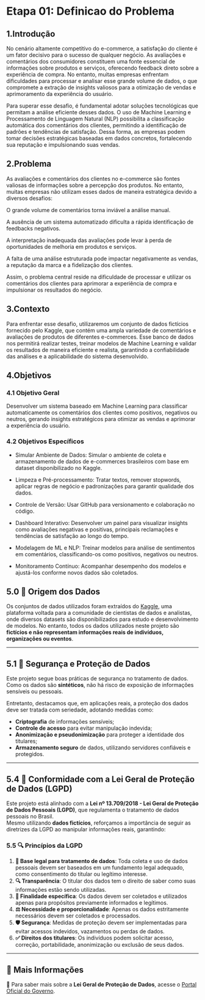 # Etapa 01: Definicao do Problema

## 1.Introdução 

No cenário altamente competitivo do e-commerce, a satisfação do cliente é um fator decisivo para o sucesso de qualquer negócio. As avaliações e comentários dos consumidores constituem uma fonte essencial de informações sobre produtos e serviços, oferecendo feedback direto sobre a experiência de compra. No entanto, muitas empresas enfrentam dificuldades para processar e analisar esse grande volume de dados, o que compromete a extração de insights valiosos para a otimização de vendas e aprimoramento da experiência do usuário. 

Para superar esse desafio, é fundamental adotar soluções tecnológicas que permitam a análise eficiente desses dados. O uso de Machine Learning e Processamento de Linguagem Natural (NLP) possibilita a classificação automática dos comentários dos clientes, permitindo a identificação de padrões e tendências de satisfação. Dessa forma, as empresas podem tomar decisões estratégicas baseadas em dados concretos, fortalecendo sua reputação e impulsionando suas vendas. 


## 2.Problema 

As avaliações e comentários dos clientes no e-commerce são fontes valiosas de informações sobre a percepção dos produtos. No entanto, muitas empresas não utilizam esses dados de maneira estratégica devido a diversos desafios: 

O grande volume de comentários torna inviável a análise manual. 

A ausência de um sistema automatizado dificulta a rápida identificação de feedbacks negativos. 

A interpretação inadequada das avaliações pode levar à perda de oportunidades de melhoria em produtos e serviços. 

A falta de uma análise estruturada pode impactar negativamente as vendas, a reputação da marca e a fidelização dos clientes. 

Assim, o problema central reside na dificuldade de processar e utilizar os comentários dos clientes para aprimorar a experiência de compra e impulsionar os resultados do negócio. 

 

## 3.Contexto 

Para enfrentar esse desafio, utilizaremos um conjunto de dados fictícios fornecido pelo Kaggle, que contém uma ampla variedade de comentários e avaliações de produtos de diferentes e-commerces. Esse banco de dados nos permitirá realizar testes, treinar modelos de Machine Learning e validar os resultados de maneira eficiente e realista, garantindo a confiabilidade das análises e a aplicabilidade do sistema desenvolvido. 


## 4.Objetivos 

### 4.1 Objetivo Geral 

Desenvolver um sistema baseado em Machine Learning para classificar automaticamente os comentários dos clientes como positivos, negativos ou neutros, gerando insights estratégicos para otimizar as vendas e aprimorar a experiência do usuário. 

### 4.2 Objetivos Específicos  

- Simular Ambiente de Dados: 
Simular o ambiente de coleta e armazenamento de dados de e-commerces brasileiros com base em dataset disponibilizado no Kaggle. 

- Limpeza e Pré-processamento: 
Tratar textos, remover stopwords, aplicar regras de negócio e padronizações para garantir qualidade dos dados. 

- Controle de Versão: 
Usar GitHub para versionamento e colaboração no código. 

- Dashboard Interativo: 
Desenvolver um painel para visualizar insights como avaliações negativas e positivas, principais reclamações e tendências de satisfação ao longo do tempo. 

- Modelagem de ML e NLP: 
Treinar modelos para análise de sentimentos em comentários, classificando-os como positivos, negativos ou neutros. 

- Monitoramento Contínuo: 
Acompanhar desempenho dos modelos e ajustá-los conforme novos dados são coletados. 

## 5.0 📌 Origem dos Dados  

Os conjuntos de dados utilizados foram extraídos do [Kaggle](https://www.kaggle.com/), uma plataforma voltada para a comunidade de cientistas de dados e analistas, onde diversos datasets são disponibilizados para estudo e desenvolvimento de modelos. No entanto, todos os dados utilizados neste projeto são **fictícios e não representam informações reais de indivíduos, organizações ou eventos**.  

---

## 5.1 🔐 Segurança e Proteção de Dados  

Este projeto segue boas práticas de segurança no tratamento de dados. Como os dados são **sintéticos**, não há risco de exposição de informações sensíveis ou pessoais.  

Entretanto, destacamos que, em aplicações reais, a proteção dos dados deve ser tratada com seriedade, adotando medidas como:  

- **Criptografia** de informações sensíveis;  
- **Controle de acesso** para evitar manipulação indevida;  
- **Anonimização e pseudonimização** para proteger a identidade dos titulares;  
- **Armazenamento seguro** de dados, utilizando servidores confiáveis e protegidos.  

---

## 5.4 📜 Conformidade com a Lei Geral de Proteção de Dados (LGPD)  

Este projeto está alinhado com a **Lei nº 13.709/2018 - Lei Geral de Proteção de Dados Pessoais (LGPD)**, que regulamenta o tratamento de dados pessoais no Brasil.  
Mesmo utilizando **dados fictícios**, reforçamos a importância de seguir as diretrizes da LGPD ao manipular informações reais, garantindo:  

### 5.5 🔍 Princípios da LGPD  

1. **📌 Base legal para tratamento de dados**: Toda coleta e uso de dados pessoais devem ser baseados em um fundamento legal adequado, como consentimento do titular ou legítimo interesse.  
2. **🔍 Transparência**: O titular dos dados tem o direito de saber como suas informações estão sendo utilizadas.  
3. **🎯 Finalidade específica**: Os dados devem ser coletados e utilizados apenas para propósitos previamente informados e legítimos.  
4. **⚖ Necessidade e proporcionalidade**: Apenas os dados estritamente necessários devem ser coletados e processados.  
5. **🛡 Segurança**: Medidas de proteção devem ser implementadas para evitar acessos indevidos, vazamentos ou perdas de dados.  
6. **✅ Direitos dos titulares**: Os indivíduos podem solicitar acesso, correção, portabilidade, anonimização ou exclusão de seus dados.  

---

## 🔗 Mais Informações  

📌 Para saber mais sobre a **Lei Geral de Proteção de Dados**, acesse o [Portal Oficial do Governo](https://www.gov.br/governodigital/pt-br/lgpd).  
 





 

 
